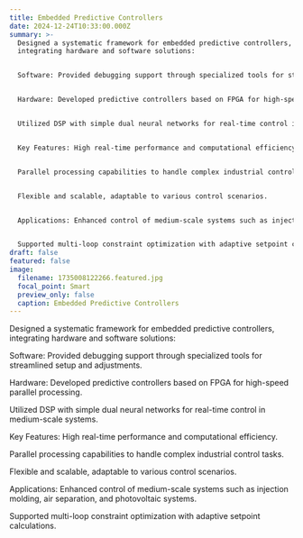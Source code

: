 ```yaml
---
title: Embedded Predictive Controllers
date: 2024-12-24T10:33:00.000Z
summary: >-
  Designed a systematic framework for embedded predictive controllers,
  integrating hardware and software solutions:


  Software: Provided debugging support through specialized tools for streamlined setup and adjustments.


  Hardware: Developed predictive controllers based on FPGA for high-speed parallel processing.


  Utilized DSP with simple dual neural networks for real-time control in medium-scale systems.


  Key Features: High real-time performance and computational efficiency.


  Parallel processing capabilities to handle complex industrial control tasks.


  Flexible and scalable, adaptable to various control scenarios.


  Applications: Enhanced control of medium-scale systems such as injection molding, air separation, and photovoltaic systems.


  Supported multi-loop constraint optimization with adaptive setpoint calculations.
draft: false
featured: false
image:
  filename: 1735008122266.featured.jpg
  focal_point: Smart
  preview_only: false
  caption: Embedded Predictive Controllers
---
```

Designed a systematic framework for embedded predictive controllers, integrating hardware and software solutions:

Software: Provided debugging support through specialized tools for streamlined setup and adjustments.

Hardware: Developed predictive controllers based on FPGA for high-speed parallel processing.

Utilized DSP with simple dual neural networks for real-time control in medium-scale systems.

Key Features: High real-time performance and computational efficiency.

Parallel processing capabilities to handle complex industrial control tasks.

Flexible and scalable, adaptable to various control scenarios.

Applications: Enhanced control of medium-scale systems such as injection molding, air separation, and photovoltaic systems.

Supported multi-loop constraint optimization with adaptive setpoint calculations.
